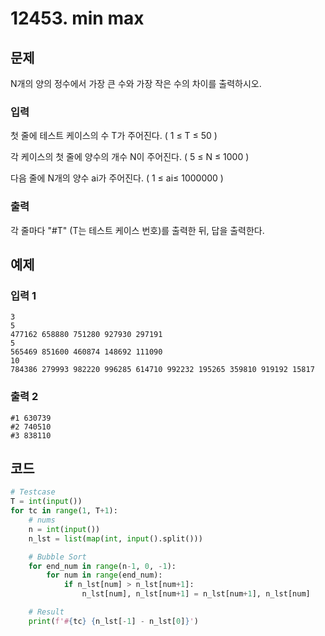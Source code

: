 # 12453. min max

## 문제


N개의 양의 정수에서 가장 큰 수와 가장 작은 수의 차이를 출력하시오.



### 입력

첫 줄에 테스트 케이스의 수 T가 주어진다. ( 1 ≤ T ≤ 50 )

각 케이스의 첫 줄에 양수의 개수 N이 주어진다. ( 5 ≤ N ≤ 1000 )

다음 줄에 N개의 양수 ai가 주어진다. ( 1 ≤ ai≤ 1000000 )

### 출력

각 줄마다 "#T" (T는 테스트 케이스 번호)를 출력한 뒤, 답을 출력한다.





## 예제

### 입력 1

```
3
5
477162 658880 751280 927930 297191
5
565469 851600 460874 148692 111090
10
784386 279993 982220 996285 614710 992232 195265 359810 919192 15817
```

### 출력 2

```
#1 630739
#2 740510
#3 838110
```





## 코드

```python
# Testcase
T = int(input())
for tc in range(1, T+1):
    # nums
    n = int(input())
    n_lst = list(map(int, input().split()))

    # Bubble Sort
    for end_num in range(n-1, 0, -1):
        for num in range(end_num):
            if n_lst[num] > n_lst[num+1]:
                n_lst[num], n_lst[num+1] = n_lst[num+1], n_lst[num]

    # Result
    print(f'#{tc} {n_lst[-1] - n_lst[0]}')
```
